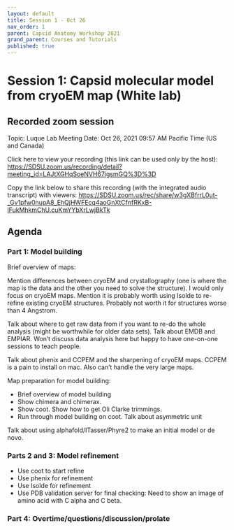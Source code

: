 ```yaml
---
layout: default
title: Session 1 - Oct 26
nav_order: 1
parent: Capsid Anatomy Workshop 2021
grand_parent: Courses and Tutorials
published: true
---
```


# Session 1: Capsid molecular model from cryoEM map (White lab)

## Recorded zoom session
Topic: Luque Lab Meeting
Date: Oct 26, 2021 09:57 AM Pacific Time (US and Canada)

Click here to view your recording (this link can be used only by the host): 
<https://SDSU.zoom.us/recording/detail?meeting_id=LAJtXGHqSoeNVH67igsmGQ%3D%3D>

Copy the link below to share this recording (with the integrated audio transcript) with viewers:
<https://SDSU.zoom.us/rec/share/w3gXBfrrL0ut-_Gv1pfw0nupA8_EhQjHWFEcq4aoGnXtCfnfRKxB-lFukMhkmChU.cuKmYYbXrLwjBkTk>

## Agenda

### Part 1: Model building

Brief overview of maps:

Mention differences between cryoEM and crystallography (one is where the map is the data and the other you need to solve the structure). I would only focus on cryoEM maps. Mention it is probably worth using Isolde to re-refine existing cryoEM structures. Probably not worth it for structures worse than 4 Angstrom.

Talk about where to get raw data from if you want to re-do the whole analysis (might be worthwhile for older data sets). Talk about EMDB and EMPIAR. Won’t discuss data analysis here but happy to have one-on-one sessions to teach people. 

Talk about phenix and CCPEM and the sharpening of cryoEM maps. CCPEM is a pain to install on mac. Also can’t handle the very large maps.

Map preparation for model building:
+ Brief overview of model building
+ Show chimera and chimerax.
+ Show coot. Show how to get Oli Clarke trimmings.
+ Run through model building on coot. Talk about asymmetric unit

Talk about using alphafold/ITasser/Phyre2 to make an initial model or de novo.
	
		
### Parts 2 and 3: Model refinement

+ Use coot to start refine
+ Use phenix for refinement
+ Use Isolde for refinement
+ Use PDB validation server for final checking: Need to show an image of amino acid with C alpha and C beta.


### Part 4: Overtime/questions/discussion/prolate
